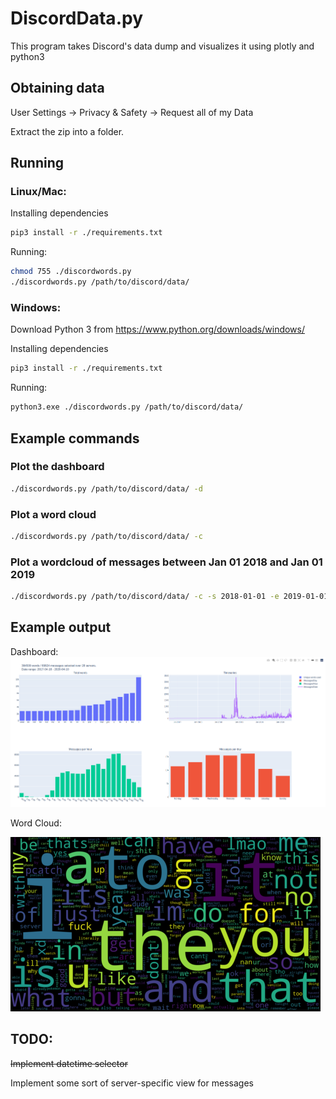 # DiscordData.py
This program takes Discord's data dump and visualizes it using plotly and python3

## Obtaining data
User Settings -> Privacy & Safety -> Request all of my Data

Extract the zip into a folder.

## Running
### Linux/Mac:
Installing dependencies
```bash
pip3 install -r ./requirements.txt
```
Running:
```bash
chmod 755 ./discordwords.py
./discordwords.py /path/to/discord/data/
```
### Windows:
Download Python 3 from https://www.python.org/downloads/windows/

Installing dependencies
```bash
pip3 install -r ./requirements.txt
```
Running:
```bash
python3.exe ./discordwords.py /path/to/discord/data/
```

## Example commands

### Plot the dashboard
```bash
./discordwords.py /path/to/discord/data/ -d
```

### Plot a word cloud
```bash
./discordwords.py /path/to/discord/data/ -c
```

### Plot a wordcloud of messages between Jan 01 2018 and Jan 01 2019
```bash
./discordwords.py /path/to/discord/data/ -c -s 2018-01-01 -e 2019-01-01
```

## Example output
Dashboard:
![Bar Chart Output](./screenshots/dashboard.png)


Word Cloud:

![Word Cloud Output](./screenshots/wordcloud.png)


## TODO:
~~Implement datetime selector~~

Implement some sort of server-specific view for messages
